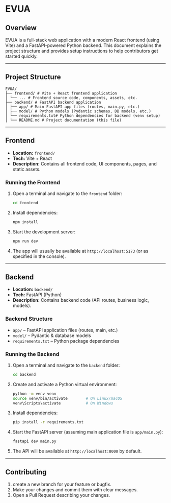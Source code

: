 # EVUA

## Overview

EVUA is a full-stack web application with a modern React frontend (using Vite) and a FastAPI-powered Python backend. This document explains the project structure and provides setup instructions to help contributors get started quickly.

---

## Project Structure

```
EVUA/ 
├── frontend/ # Vite + React frontend application 
│ └── ... # Frontend source code, components, assets, etc. 
├── backend/ # FastAPI backend application 
│ ├── app/ # Main FastAPI app files (routes, main.py, etc.) 
│ ├── model/ # Python models (Pydantic schemas, DB models, etc.) 
│ └── requirements.txt# Python dependencies for backend (venv setup) 
│ └── README.md # Project documentation (this file)
```

---

## Frontend

- **Location:** `frontend/`
- **Tech:** Vite + React
- **Description:** Contains all frontend code, UI components, pages, and static assets.

### Running the Frontend

1. Open a terminal and navigate to the `frontend` folder:
    ```sh
    cd frontend
    ```
2. Install dependencies:
    ```sh
    npm install
    ```
3. Start the development server:
    ```sh
    npm run dev
    ```
4. The app will usually be available at `http://localhost:5173` (or as specified in the console).

---

## Backend

- **Location:** `backend/`
- **Tech:** FastAPI (Python)
- **Description:** Contains backend code (API routes, business logic, models).

### Backend Structure

- `app/` – FastAPI application files (routes, main, etc.)
- `model/` – Pydantic & database models
- `requirements.txt` – Python package dependencies

### Running the Backend

1. Open a terminal and navigate to the `backend` folder:
    ```sh
    cd backend
    ```
2. Create and activate a Python virtual environment:
    ```sh
    python -m venv venv
    source venv/bin/activate        # On Linux/macOS
    venv\Scripts\activate           # On Windows
    ```
3. Install dependencies:
    ```sh
    pip install -r requirements.txt
    ```
4. Start the FastAPI server (assuming main application file is `app/main.py`):
    ```sh
    fastapi dev main.py
    ```
5. The API will be available at `http://localhost:8000` by default.

---

## Contributing

1. create a new branch for your feature or bugfix.
2. Make your changes and commit them with clear messages.
3. Open a Pull Request describing your changes.

